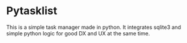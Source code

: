 # Pytasklist

This is a simple task manager made in python. It integrates sqlite3 and simple python logic for good DX and UX at the same time.
